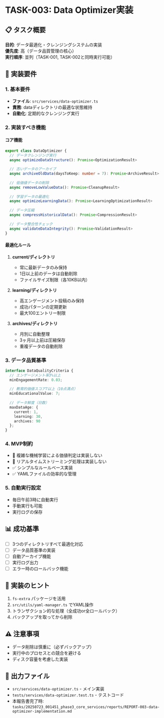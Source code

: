 # TASK-003: Data Optimizer実装

## 📋 タスク概要
**目的**: データ最適化・クレンジングシステムの実装  
**優先度**: 高（データ品質管理の核心）  
**実行順序**: 並列（TASK-001, TASK-002と同時実行可能）  

## 🎯 実装要件

### 1. 基本要件
- **ファイル**: `src/services/data-optimizer.ts`
- **責務**: dataディレクトリの最適な状態維持
- **自動化**: 定期的なクレンジング実行

### 2. 実装すべき機能

#### コア機能
```typescript
export class DataOptimizer {
  // データクレンジング実行
  async optimizeDataStructure(): Promise<OptimizationResult>
  
  // 古いデータのアーカイブ
  async archiveOldData(daysToKeep: number = 7): Promise<ArchiveResult>
  
  // 低価値データの削除
  async removeLowValueData(): Promise<CleanupResult>
  
  // 学習データの最適化
  async optimizeLearningData(): Promise<LearningOptimizationResult>
  
  // データ圧縮
  async compressHistoricalData(): Promise<CompressionResult>
  
  // データ整合性チェック
  async validateDataIntegrity(): Promise<ValidationResult>
}
```

#### 最適化ルール
1. **current/ディレクトリ**
   - 常に最新データのみ保持
   - 1日以上前のデータは自動削除
   - ファイルサイズ制限（各10KB以内）

2. **learning/ディレクトリ**
   - 高エンゲージメント投稿のみ保持
   - 成功パターンの定期更新
   - 最大100エントリー制限

3. **archives/ディレクトリ**
   - 月別に自動整理
   - 3ヶ月以上前は圧縮保存
   - 重複データの自動削除

### 3. データ品質基準
```typescript
interface DataQualityCriteria {
  // エンゲージメント率3%以上
  minEngagementRate: 0.03;
  
  // 教育的価値スコア7以上（10点満点）
  minEducationalValue: 7;
  
  // データ鮮度（日数）
  maxDataAge: {
    current: 1,
    learning: 30,
    archives: 90
  };
}
```

### 4. MVP制約
- 🚫 複雑な機械学習による価値判定は実装しない
- 🚫 リアルタイムストリーミング処理は実装しない
- ✅ シンプルなルールベース実装
- ✅ YAMLファイルの効率的な管理

### 5. 自動実行設定
- 毎日午前3時に自動実行
- 手動実行も可能
- 実行ログの保存

## 📊 成功基準
- [ ] 3つのディレクトリすべて最適化対応
- [ ] データ品質基準の実装
- [ ] 自動アーカイブ機能
- [ ] 実行ログ出力
- [ ] エラー時のロールバック機能

## 🔧 実装のヒント
1. `fs-extra` パッケージを活用
2. `src/utils/yaml-manager.ts` でYAML操作
3. トランザクション的な処理（全成功or全ロールバック）
4. バックアップを取ってから削除

## ⚠️ 注意事項
- データ削除は慎重に（必ずバックアップ）
- 実行中のプロセスとの競合を避ける
- ディスク容量を考慮した実装

## 📁 出力ファイル
- `src/services/data-optimizer.ts` - メイン実装
- `tests/services/data-optimizer.test.ts` - テストコード
- 本報告書完了時: `tasks/20250723_001451_phase3_core_services/reports/REPORT-003-data-optimizer-implementation.md`